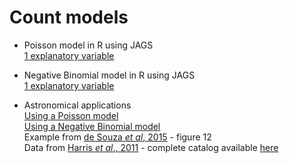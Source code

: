 # Count models #

* Poisson model in R using JAGS  
        [1 explanatory variable](https://github.com/RafaelSdeSouza/ADA8/blob/f0f8fc1e632914d912d9285ef6da6f798a208f3b/Count_models/Ex1_Poisson.R)

* Negative Binomial model in R using JAGS  
        [1 explanatory variable](https://github.com/RafaelSdeSouza/ADA8/blob/f0f8fc1e632914d912d9285ef6da6f798a208f3b/Count_models/Ex1_NegativeBinomial.R)

* Astronomical applications  
        [Using a Poisson model](https://github.com/RafaelSdeSouza/ADA8/blob/f0f8fc1e632914d912d9285ef6da6f798a208f3b/Count_models/Pois_GlobularClusters.R)  
        [Using a Negative Binomial model](https://github.com/RafaelSdeSouza/ADA8/blob/f0f8fc1e632914d912d9285ef6da6f798a208f3b/Count_models/NegativeBinomial_GCs.R)   
        Example from [de Souza _et al_, 2015](http://adsabs.harvard.edu/abs/2015MNRAS.453.1928D) - figure 12  
        Data from [Harris _et al_., 2011](http://adsabs.harvard.edu/abs/2011MNRAS.410.2347H) - complete catalog available [here](http://www.physics.mcmaster.ca/~harris/GCS_table.txt) 

